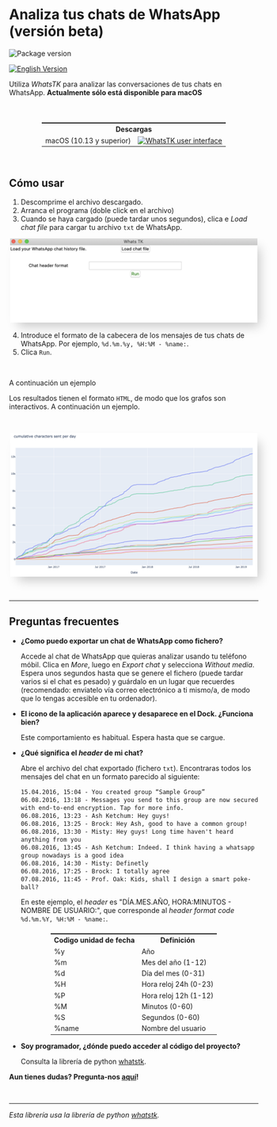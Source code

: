 <head>
 <link rel="shortcut icon" type="image/x-icon" href="favicon.ico">
</head>

# Analiza tus chats de WhatsApp (versión beta)
![Package version](https://img.shields.io/badge/Last_Version-0.0.0-teal.svg?style=for-the-badge)

[![English Version](https://img.shields.io/badge/english-blue.svg)](https://lcsrg.me/whatstk-gui/pages/esp.html)

Utiliza *WhatsTK* para analizar las conversaciones de tus chats en WhatsApp. **Actualmente sólo está disponible para macOS**

<br>

<table class="tg" style="display: flex; justify-content: center;">
    <tr>
        <th class="tg-fymr" colspan="2">Descargas</th>
    </tr>
    <tr>
        <td class="tg-0pky">macOS (10.13 y superior)</td>
    <td class="tg-0pky"><a href="releases/v0.0.0/WhatsTK-v0.0.0-macOS-10.13.dmg"><img src="https://img.shields.io/badge/descargar_dmg_⬇-brightgreen.svg?style=for-the-badge"
    alt="WhatsTK user interface" width="100%"></a>
    </td>
    </tr>
</table>
<br>

## Cómo usar

1. Descomprime el archivo descargado.
2. Arranca el programa (doble click en el archivo)
3. Cuando se haya cargado (puede tardar unos segundos), clica e _Load chat file_ para cargar tu archivo `txt` de WhatsApp.

<p style="text-align: center;">
<img src="../assets/app-screenshot.png" alt="WhatsTK user interface" width="500" height='auto' style="box-shadow: 10px 13px 21px -6px
rgba(0,0,0,0.22);">
</p>

4. Introduce el formato de la cabecera de los mensajes de tus chats de WhatsApp. Por ejemplo, `%d.%m.%y, %H:%M - %name:`.
5. Clica `Run`.

<br>

A continuación un ejemplo

Los resultados tienen el formato `HTML`, de modo que los grafos son interactivos. A continuación un ejemplo.

<br>
<p style="text-align: center;">
<img src="../assets/stats.png" alt="WhatsTK user interface" width="500" height='auto' style="box-shadow: 10px 13px 21px -6px
rgba(0,0,0,0.22);">
</p>
<br>

---
## Preguntas frecuentes

* **¿Como puedo exportar un chat de WhatsApp como fichero?**

    Accede al chat de WhatsApp que quieras analizar usando tu teléfono móbil. Clica en _More_, luego  en _Export chat_ y
    selecciona _Without media_. Espera unos segundos hasta que se genere el fichero (puede tardar varios si el chat es
    pesado) y guárdalo en un lugar que recuerdes (recomendado:
    enviatelo vía correo electrónico a ti mismo/a, de modo que lo tengas accesible en tu ordenador).


* **El icono de la aplicación aparece y desaparece en el Dock. ¿Funciona bien?**

    Este comportamiento es habitual. Espera hasta que se cargue.

* **¿Qué significa el _header_ de mi chat?**

    Abre el archivo del chat exportado (fichero `txt`). Encontraras todos los mensajes del chat en un formato parecido
    al siguiente:

    ```
    15.04.2016, 15:04 - You created group “Sample Group”
    06.08.2016, 13:18 - Messages you send to this group are now secured with end-to-end encryption. Tap for more info.
    06.08.2016, 13:23 - Ash Ketchum: Hey guys!
    06.08.2016, 13:25 - Brock: Hey Ash, good to have a common group!
    06.08.2016, 13:30 - Misty: Hey guys! Long time haven't heard anything from you
    06.08.2016, 13:45 - Ash Ketchum: Indeed. I think having a whatsapp group nowadays is a good idea
    06.08.2016, 14:30 - Misty: Definetly
    06.08.2016, 17:25 - Brock: I totally agree
    07.08.2016, 11:45 - Prof. Oak: Kids, shall I design a smart poke-ball?
    ```

    En este ejemplo, el _header_ es "DÍA.MES.AÑO, HORA:MINUTOS - NOMBRE DE USUARIO:", que corresponde al _header format code_ `%d.%m.%Y, %H:%M - %name:`.
    
<table class="tg" style="display: flex; justify-content: center;">
  <tr>
    <th class="tg-7btt">Codigo unidad de fecha</th>
    <th class="tg-7btt">Definición</th>
  </tr>
  <tr>
    <td class="tg-0pky">%y</td>
    <td class="tg-0pky">Año</td>
  </tr>
  <tr>
    <td class="tg-0pky">%m</td>
    <td class="tg-0pky">Mes del año (1-12)</td>
  </tr>
  <tr>
    <td class="tg-0pky">%d</td>
    <td class="tg-0pky">Día del mes (0-31)</td>
  </tr>
  <tr>
    <td class="tg-0pky">%H</td>
    <td class="tg-0pky">Hora reloj 24h (0-23)</td>
  </tr>
  <tr>
    <td class="tg-0pky">%P</td>
    <td class="tg-0pky">Hora reloj 12h (1-12)</td>
  </tr>
  <tr>
    <td class="tg-0pky">%M</td>
    <td class="tg-0pky">Minutos (0-60)</td>
  </tr>
  <tr>
    <td class="tg-0pky">%S</td>
    <td class="tg-0pky">Segundos (0-60)</td>
  </tr>
  <tr>
    <td class="tg-0pky">%name</td>
    <td class="tg-0pky">Nombre del usuario</td>
  </tr>
</table>

* **Soy programador, ¿dónde puedo acceder al código del proyecto?**

    Consulta la librería de python [whatstk](https://lcsrg.me/whatstk).


**Aun tienes dudas? Pregunta-nos [aquí](https://github.com/lucasrodes/whatstk-gui/issues)!**

<br>

---

*Esta librería usa la librería de python [whatstk](https://lcsrg.me/whatstk).*